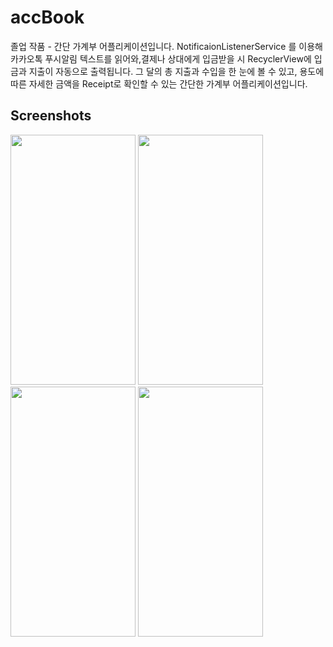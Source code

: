 # accBook
졸업 작품 - 간단 가계부 어플리케이션입니다.
NotificaionListenerService 를 이용해 카카오톡 푸시알림 텍스트를 읽어와,결제나 상대에게 입금받을 시 
RecyclerView에 입금과 지출이 자동으로 출력됩니다.
그 달의 총 지출과 수입을 한 눈에 볼 수 있고, 용도에 따른 자세한 금액을 Receipt로 확인할 수 있는 간단한 가계부 어플리케이션입니다.

Screenshots
---------------------

<div>
<img src="https://user-images.githubusercontent.com/50633008/92116485-dc4a8900-ee2e-11ea-8798-a5def6b9cf2f.png" width="200" height="400"></img>
<img src="https://user-images.githubusercontent.com/50633008/92115825-fafc5000-ee2d-11ea-92de-777610462ceb.png" width="200" height="400"></img>
<img src="https://user-images.githubusercontent.com/50633008/92115911-17988800-ee2e-11ea-8942-070d004ac29c.png" width="200" height="400"></img>
<img src="https://user-images.githubusercontent.com/50633008/92115919-1a937880-ee2e-11ea-8e72-b1575c7b3c71.png" width="200" height="400"></img> </div>
